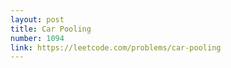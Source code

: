 ```yaml
---
layout: post
title: Car Pooling
number: 1094
link: https://leetcode.com/problems/car-pooling
---
```

